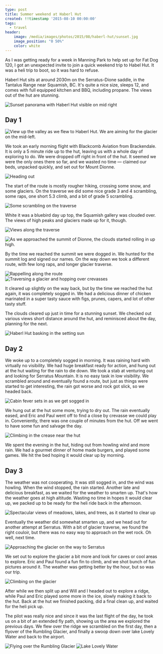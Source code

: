 ```yaml
---
type: post
title: Summer weekend at Haberl Hut
created: !!timestamp '2015-08-10 00:00:00'
tags:
  - travel
header:
    image: /media/images/photos/2015/08/haberl-hut/sunset.jpg
    image_position: "0 50%"
    color: white
---
```

As I was getting ready for a week in Manning Park to help set up for Fat Dog 120, I got an unexpected invite to join a quick weekend trip to Habel Hut. It was a heli trip to boot, so it was hard to refuse.

Haberl Hut sits at around 2030m on the Serratus-Dione saddle, in the Tantalus Range near Squamish, BC. It's quite a nice size, sleeps 12, and comes with full equipped kitchen and BBQ, including propane. The views out of the hut are stunning.

![Sunset panorama with Haberl Hut visible on mid right][sunset]

## Day 1

![View up the valley as we flew to Haberl Hut. We are aiming for the glacier on the mid-left.][flight-in]

We took an early morning flight with Blackcomb Aviation from Brackendale. It is only a 5 minute ride up to the hut, leaving us with a whole day of exploring to do. We were dropped off right in front of the hut. It seemed we were the only ones there so far, and we wasted no time — claimed our beds, unpacked quickly, and set out for Mount Dionne.

![Heading out][setting-out]

The start of the route is mostly rougher hiking, crossing some snow, and some glaciers. On the traverse we did some nice grade 3 and 4 scrambling, some raps, one short 5.3 climb, and a bit of grade 5 scrambling.

![Some scrambling on the traverse][scrambles]

White it was a bluebird day up top, the Squamish gallery was clouded over. The views of high peaks and glaciers made up for it, though.

![Views along the traverse][views]

![As we approached the summit of Dionne, the clouds started rolling in up high.][approaching-summit]

By the time we reached the summit we were dogged in. We hunted for the summit log and signed our names. On the way down we took a different route, with few long raps, and longer glacier traverse.

![Rappelling along the route][raps]
![Traversing a glacier and hopping over crevasses][glacier]

It cleared up slightly on the way back, but by the time we reached the hut again, it was completely sogged in. We had a delicious dinner of chicken marinated in a super tasty sauce with figs, prunes, capers, and lot of other tasty stuff.

The clouds cleared up just in time for a stunning sunset. We checked out various views short distance around the hut, and reminisced about the day, planning for the next. 

![Haberl Hut basking in the setting sun][haberl-sunset]

## Day 2

We woke up to a completely sogged in morning. It was raining hard with virtually no visibility. We had huge breakfast ready for action, and hung out at the hut waiting for the rain to die down. We took a stab at venturing out and looking for Serratus Mountain. It is no easy task in low visibility. We scrambled around and eventually found a route, but just as things were started to get interesting, the rain got worse and rock got slick, so we headed back. 

![Cabin fever sets in as we get sogged in][sogged-out]

We hung out at the hut some more, trying to dry out. The rain eventually eased, and Eric and Paul went off to find a close by crevasse we could play in. Conveniently, there was one couple of minutes from the hut. Off we went to have some fun and salvage the day.

![Climbing in the crease near the hut][crevase-fun]

We spent the evening in the hut, hiding out from howling wind  and more rain. We had a gourmet dinner of home made burgers, and played some games. We hit the bed hoping it would clear up by morning.

## Day 3

The weather was not cooperating. It was still sogged in, and the wind was howling. When the wind stopped, the rain started. Another late and delicious breakfast, as we waited for the weather to smarten up. That's how the weather goes at high altitude. Wasting no time in hopes it would clear up, we packed up to be ready for the heli ride back in the afternoon.

![Spectacular views of meadows, lakes, and trees, as it started to clear up][clearing-up]

Eventually the weather did somewhat smarten up, and we head out for another attempt at Serratus. With a bit of glacier traverse, we found the right couloir, but there was no easy way to approach on the wet rock. Oh well, next time.

![Approaching the glacier on the way to Serratus][exploring-glaciers]

We set out to explore the glacier a bit more and look for  caves or cool areas to explore. Eric and Paul found a fun fin to climb, and we shot bunch of fun pictures around it. The weather was getting better by the hour, but so was our trip.

![Climbing on the glacier][climbing-glaciers]

After while we then split up and Will and I headed out to explore a ridge, while Paul and Eric played some more in the ice, slowly making it back to the hut. Back at the hut we finished packing, did a final clean up, and waited for the heli pick up.

The pilot was really nice and since it was the last flight of the day, he took us on a bit of an extended fly path, showing us the area we explored the previous days. We flew over the ridge we scrambled on the first day, then a flyover of the Rumbling Glacier, and finally a swoop down over lake Lovely Water and back to the airport.

![Flying over the Rumbling Glacier][rumbling-glacier]
![Lake Lovely Water][lake-lovely-water]

[sunset]: /media/images/photos/2015/08/haberl-hut/sunset.jpg
[flight-in]: /media/images/photos/2015/08/haberl-hut/flight-in.jpg
[scrambles]: /media/images/photos/2015/08/haberl-hut/scrambles.jpg
[views]: /media/images/photos/2015/08/haberl-hut/views.jpg
[approaching-summit]: /media/images/photos/2015/08/haberl-hut/approaching-summit.jpg
[raps]: /media/images/photos/2015/08/haberl-hut/raps.jpg
[setting-out]: /media/images/photos/2015/08/haberl-hut/setting-out.jpg
[approaching-summit]: /media/images/photos/2015/08/haberl-hut/approaching-summit.jpg
[haberl-sunset]: /media/images/photos/2015/08/haberl-hut/haberl-sunset.jpg
[glacier]: /media/images/photos/2015/08/haberl-hut/glacier.jpg
[sogged-out]: /media/images/photos/2015/08/haberl-hut/sogged-out.jpg
[crevase-fun]: /media/images/photos/2015/08/haberl-hut/crevase-fun.jpg
[clearing-up]: /media/images/photos/2015/08/haberl-hut/clearing-up.jpg
[lake-lovely-water]: /media/images/photos/2015/08/haberl-hut/lake-lovely-water.jpg
[exploring-glaciers]: /media/images/photos/2015/08/haberl-hut/exploring-glaciers.jpg
[climbing-glaciers]: /media/images/photos/2015/08/haberl-hut/climbing-glaciers.jpg
[rumbling-glacier]: /media/images/photos/2015/08/haberl-hut/rumbling-glacier.jpg

